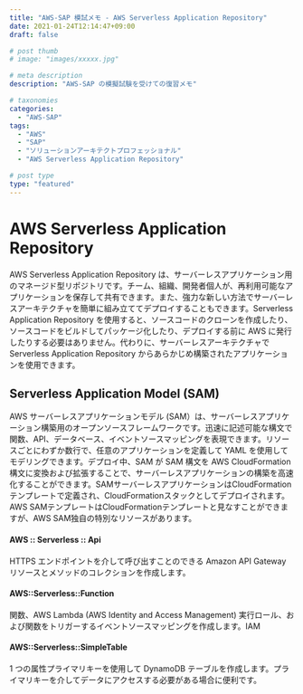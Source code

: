 ```yaml
---
title: "AWS-SAP 模試メモ - AWS Serverless Application Repository"
date: 2021-01-24T12:14:47+09:00
draft: false

# post thumb
# image: "images/xxxxx.jpg"

# meta description
description: "AWS-SAP の模擬試験を受けての復習メモ"

# taxonomies
categories:
  - "AWS-SAP"
tags:
  - "AWS"
  - "SAP"
  - "ソリューションアーキテクトプロフェッショナル"
  - "AWS Serverless Application Repository"

# post type
type: "featured"
---
```


# AWS Serverless Application Repository
AWS Serverless Application Repository は、サーバーレスアプリケーション用のマネージド型リポジトリです。チーム、組織、開発者個人が、再利用可能なアプリケーションを保存して共有できます。また、強力な新しい方法でサーバーレスアーキテクチャを簡単に組み立ててデプロイすることもできます。Serverless Application Repository を使用すると、ソースコードのクローンを作成したり、ソースコードをビルドしてパッケージ化したり、デプロイする前に AWS に発行したりする必要はありません。代わりに、サーバーレスアーキテクチャで Serverless Application Repository からあらかじめ構築されたアプリケーションを使用できます。

## Serverless Application Model (SAM)
AWS サーバーレスアプリケーションモデル (SAM）は、サーバーレスアプリケーション構築用のオープンソースフレームワークです。迅速に記述可能な構文で関数、API、データベース、イベントソースマッピングを表現できます。リソースごとにわずか数行で、任意のアプリケーションを定義して YAML を使用してモデリングできます。デプロイ中、SAM が SAM 構文を AWS CloudFormation 構文に変換および拡張することで、サーバーレスアプリケーションの構築を高速化することができます。SAMサーバーレスアプリケーションはCloudFormationテンプレートで定義され、CloudFormationスタックとしてデプロイされます。 AWS SAMテンプレートはCloudFormationテンプレートと見なすことができますが、AWS SAM独自の特別なリソースがあります。

#### AWS :: Serverless :: Api
HTTPS エンドポイントを介して呼び出すことのできる Amazon API Gateway リソースとメソッドのコレクションを作成します。

#### AWS::Serverless::Function
関数、AWS Lambda (AWS Identity and Access Management) 実行ロール、および関数をトリガーするイベントソースマッピングを作成します。IAM

#### AWS::Serverless::SimpleTable
1 つの属性プライマリキーを使用して DynamoDB テーブルを作成します。プライマリキーを介してデータにアクセスする必要がある場合に便利です。